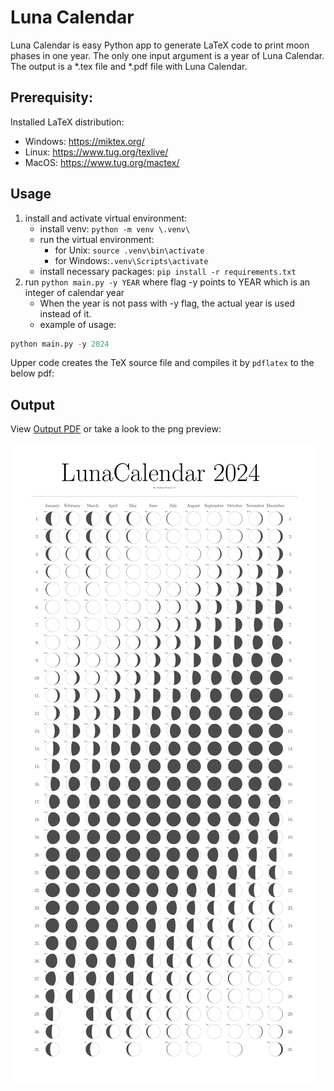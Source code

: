 # Luna Calendar

Luna Calendar is easy Python app to generate LaTeX code to print moon phases in one year. The only one input argument is a year of Luna Calendar. The output is a *.tex file and *.pdf file with Luna Calendar.

## Prerequisity:

Installed LaTeX distribution:
- Windows: https://miktex.org/
- Linux: https://www.tug.org/texlive/
- MacOS: https://www.tug.org/mactex/

## Usage
1. install and activate virtual environment: 
    - install venv: `python -m venv \.venv\`
    - run the virtual environment:
        - for Unix: `source .venv\bin\activate`
        - for Windows:`.venv\Scripts\activate`
    - install necessary packages: `pip install -r requirements.txt`
2. run `python main.py -y YEAR` where flag -y points to YEAR which is an integer of calendar year
    - When the year is not pass with -y flag, the actual year is used instead of it.
    - example of usage:

```python
python main.py -y 2024
```

Upper code creates the TeX source file and compiles it by `pdflatex` to the below pdf:

## Output
View [Output PDF](Luna_calendar_tex_header.pdf) or take a look to the png preview:

![Generated Luna Calendar as png](images/LunaCalendar.png)





